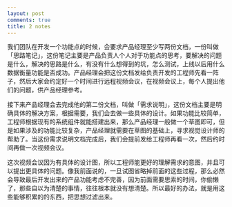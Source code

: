 ```yaml
---
layout: post
comments: true
title: 2 notes
---
```




我们团队在开发一个功能点的时候，会要求产品经理至少写两份文档，一份叫做「思路笔记」，这份笔记主要是产品负责人个人对于功能点的思考，要解决的问题是什么，解决的思路是什么，有没有什么想得到的坑，怎么测试，上线以后用什么数据衡量功能是否成功。产品经理会把这份文档发给负责开发的工程师先看一阵子，然后大家会约定好一个时间进行远程视频会议，在视频会议上，每个人提出他们的问题，供产品经理参考。



接下来产品经理会去完成他的第二份文档，叫做「需求说明」，这份文档主要是明确具体的解决方案，根据需要，我们会去做一些具体的设计。如果功能比较简单，工程师根据现有的系统组件就能搭建出来，那么产品经理一般做一个草图即可，但是如果涉及的功能比较复杂，产品经理就需要在草图的基础上，寻求视觉设计师的帮助了。当这份需求说明文档完成后，我们会提前发给工程师再看一次，然后约时间再做一次视频会议。



这次视频会议因为有具体的设计图，所以工程师能更好的理解需求的意图，并且可以提出更具体的问题。像我前面说的，一旦试图省略掉前面的这些过程，那么必然会导致最后开发出来的产品功能考虑不完善，因为前面需要思索的时间，你偷懒了，那些自以为清楚的事情，往往根本就没有想清楚。所以最好的办法，就是用这些能够积累的的东西，把思想过滤出来。

